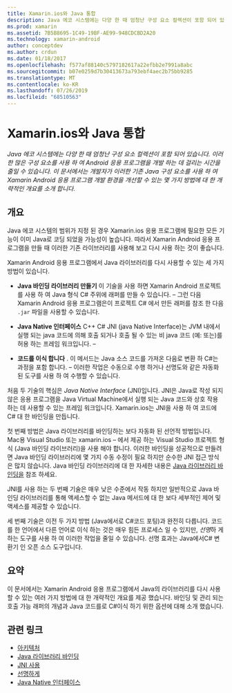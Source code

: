 ```yaml
---
title: Xamarin.ios와 Java 통합
description: Java 에코 시스템에는 다양 한 때 엄청난 구성 요소 컬렉션이 포함 되어 있습니다. 이러한 많은 구성 요소를 사용 하 여 Android 응용 프로그램을 개발 하는 데 걸리는 시간을 줄일 수 있습니다. 이 문서에서는 개발자가 이러한 기존 Java 구성 요소를 사용 하 여 Xamarin Android 응용 프로그램 개발 환경을 개선할 수 있는 몇 가지 방법에 대 한 개략적인 개요를 소개 합니다.
ms.prod: xamarin
ms.assetid: 7B5B8695-1C49-19BF-AE99-948CDCBD2A20
ms.technology: xamarin-android
author: conceptdev
ms.author: crdun
ms.date: 01/18/2017
ms.openlocfilehash: f577af88140c5797182617a22efbb2e7991a8abc
ms.sourcegitcommit: b07e0259d7b30413673a793ebf4aec2b75bb9285
ms.translationtype: MT
ms.contentlocale: ko-KR
ms.lasthandoff: 07/26/2019
ms.locfileid: "68510563"
---
```

# <a name="java-integration-with-xamarinandroid"></a>Xamarin.ios와 Java 통합

_Java 에코 시스템에는 다양 한 때 엄청난 구성 요소 컬렉션이 포함 되어 있습니다. 이러한 많은 구성 요소를 사용 하 여 Android 응용 프로그램을 개발 하는 데 걸리는 시간을 줄일 수 있습니다. 이 문서에서는 개발자가 이러한 기존 Java 구성 요소를 사용 하 여 Xamarin Android 응용 프로그램 개발 환경을 개선할 수 있는 몇 가지 방법에 대 한 개략적인 개요를 소개 합니다._

## <a name="overview"></a>개요

Java 에코 시스템의 범위가 지정 된 경우 Xamarin.ios 응용 프로그램에 필요한 모든 기능이 이미 Java로 코딩 되었을 가능성이 높습니다. 따라서 Xamarin Android 응용 프로그램을 만들 때 이러한 기존 라이브러리를 사용해 보고 다시 사용 하는 것이 좋습니다.

Xamarin Android 응용 프로그램에서 Java 라이브러리를 다시 사용할 수 있는 세 가지 방법이 있습니다. 

-   **Java 바인딩 라이브러리 만들기** 이 기술을 사용 하면 Xamarin Android 프로젝트를 사용 하 여 Java 형식 C# 주위에 래퍼를 만들 수 있습니다. &ndash; 그런 다음 Xamarin Android 응용 프로그램은이 프로젝트 C# 에서 만든 래퍼를 참조 한 다음 `.jar` 파일을 사용할 수 있습니다. 

-   **Java Native 인터페이스**  C++ C#  JNI (java Native Interface)는 JVM 내에서 실행 되는 java 코드에 의해 호출 되거나 호출 될 수 있는 비 java 코드 (예: 또는)를 허용 하는 프레임 워크입니다. &ndash; 

-   **코드를 이식 합니다** . 이 메서드는 Java 소스 코드를 가져온 다음로 변환 하 C#는 과정을 포함 합니다. &ndash; 이러한 작업은 수동으로 수행 하거나 선명도와 같은 자동화 된 도구를 사용 하 여 수행할 수 있습니다. 

처음 두 기술의 핵심은 *Java Native Interface* (JNI)입니다. JNI은 Java로 작성 되지 않은 응용 프로그램을 Java Virtual Machine에서 실행 되는 Java 코드와 상호 작용 하는 데 사용할 수 있는 프레임 워크입니다. Xamarin.ios는 JNI을 사용 하 여  코드에 C# 대 한 바인딩을 만듭니다. 

첫 번째 방법은 Java 라이브러리를 바인딩하는 보다 자동화 된 선언적 방법입니다. Mac용 Visual Studio 또는 xamarin.ios &ndash; 에서 제공 하는 Visual Studio 프로젝트 형식 (Java 바인딩 라이브러리)을 사용 해야 합니다. 이러한 바인딩을 성공적으로 만들려면 Java 바인딩 라이브러리에 몇 가지 수동 수정이 필요 하지만 순수한 JNI 접근 방식은 많지 않습니다. Java 바인딩 라이브러리에 대 한 자세한 내용은 [Java 라이브러리 바인딩을](~/android/platform/binding-java-library/index.md) 참조 하세요. 

JNI를 사용 하는 두 번째 기술은 매우 낮은 수준에서 작동 하지만 일반적으로 Java 바인딩 라이브러리를 통해 액세스할 수 없는 Java 메서드에 대 한 보다 세부적인 제어 및 액세스를 제공할 수 있습니다. 

세 번째 기술은 이전 두 가지 방법 (Java에서로 C#코드 포팅)과 완전히 다릅니다. 코드를 한 언어에서 다른 언어로 이식 하는 것은 매우 힘든 프로세스 일 수 있지만, *선명*하 게 하는 도구를 사용 하 여 이러한 작업을 줄일 수 있습니다. 선명 효과는 Java에서C# 변환기 인 오픈 소스 도구입니다. 



## <a name="summary"></a>요약

이 문서에서는 Xamarin Android 응용 프로그램에서 Java의 라이브러리를 다시 사용할 수 있는 여러 가지 방법에 대 한 개략적인 개요를 제공 했습니다. 바인딩 및 관리 되는 호출 가능 래퍼의 개념과 Java 코드를로 C#이식 하기 위한 옵션에 대해 소개 했습니다. 


## <a name="related-links"></a>관련 링크

- [아키텍처](~/android/internals/architecture.md)
- [Java 라이브러리 바인딩](~/android/platform/binding-java-library/index.md)
- [JNI 사용](~/android/platform/java-integration/working-with-jni.md)
- [선명하게](https://github.com/slluis/sharpen)
- [Java Native 인터페이스](http://docs.oracle.com/javase/7/docs/technotes~/jni/index.html)
